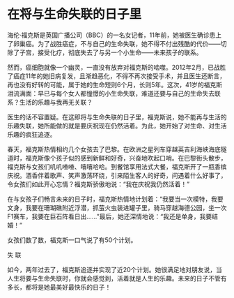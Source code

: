 # 在将与生命失联的日子里

海伦·福克斯是英国广播公司（BBC）的一名女记者，11年前，她被医生确诊患上了卵巢癌。为了战胜癌症，不与自己的生命失联，她不得不付出残酷的代价——切除了子宫，接受化疗，彻底失去了与另一个小生命——未来孩子的联系。 

然而，癌细胞就像一个幽灵，一直没有放弃对福克斯的啮噬。2012年2月，已战胜了癌症11年的她旧病复发，且渐趋恶化，不得不再次接受手术，并且医生还断言，再也没有好转的可能，属于她的生命短则6个月，长则5年。这次，41岁的福克斯泪流满面：早已与每个女人都憧憬的小生命失联，难道还要与自己的生命失去联系？生活的乐趣与我再无关联？ 

医生的话不容置疑。在这即将与生命失联的日子里，福克斯说，她不能再与生活的乐趣失联，她所能做的就是要庆祝现在仍然活着。为此，她开始了对生命、对生活乐趣的疯狂追逐。 

春天，福克斯热情相约几个女孩去了巴黎。在欧洲之星列车穿越英吉利海峡海底隧道时，福克斯像个孩子似的感到新鲜和好奇，兴奋地吹起口哨。在巴黎街头散步，福克斯与女孩们叽叽喳喳、嘻嘻哈哈。到餐馆享用法式大餐，福克斯开了一瓶香槟庆祝。酒香伴着歌声、笑声激荡环绕，引来陌生客人的好奇，问遇着什么好事了，令女孩们如此开心忘情？福克斯骄傲地说：“我在庆祝我仍然活着！” 

在与女孩子们畅言未来的日子时，福克斯热情地计划着：“我要当一次模特，我要文身，我要在珊瑚礁附近浮潜，抓萤火虫装进罐子里，骑马穿越海德公园，坐一次F1赛车，我要在巨石阵看日出……”最后，她还深情地说：“我还是单身，我要结婚！” 

女孩们数了数，福克斯一口气说了有50个计划。 

失 联 

如今，两年过去了，福克斯追逐并实现了近20个计划。她很满足地对朋友说，当人生将要与生命失联时，你就会感觉到，活着就是人生的乐趣。未来的日子不管有多长，都将是她最美好最快乐的日子！